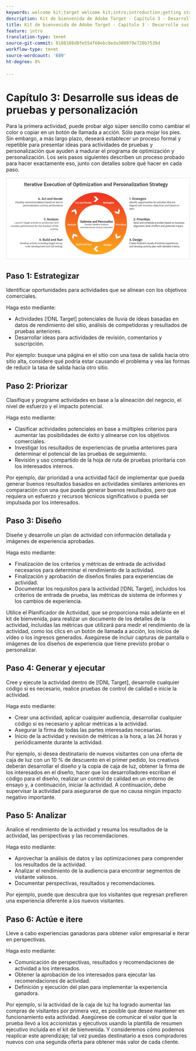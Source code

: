 ```yaml
---
keywords: welcome kit;target welcome kit;intro;introduction;getting started
description: Kit de bienvenida de Adobe Target - Capítulo 3 - Desarrolle sus ideas de pruebas y personalización
title: Kit de bienvenida de Adobe Target - Capítulo 3 - Desarrolle sus ideas de pruebas y personalización
feature: intro
translation-type: tm+mt
source-git-commit: 0188108d0fe554f60ebc8eda300979e720b7539d
workflow-type: tm+mt
source-wordcount: '689'
ht-degree: 0%

---
```



# Capítulo 3: Desarrolle sus ideas de pruebas y personalización

Para la primera actividad, puede probar algo súper sencillo como cambiar el color o copiar en un botón de llamada a acción. Sólo para mojar los pies. Sin embargo, a más largo plazo, deseará establecer un proceso formal y repetible para presentar ideas para actividades de pruebas y personalización que ayuden a madurar el programa de optimización y personalización. Los seis pasos siguientes describen un proceso probado para hacer exactamente eso, junto con detalles sobre qué hacer en cada paso.

![Ejecución iterativa del diagrama de estrategia de optimización y personalización](/help/c-intro/assets/six-steps.png)

## Paso 1: Estrategizar

Identificar oportunidades para actividades que se alinean con los objetivos comerciales.

Haga esto mediante:

* Actividades [!DNL Target] potenciales de lluvia de ideas basadas en datos de rendimiento del sitio, análisis de competidoras y resultados de pruebas anteriores.
* Desarrollar ideas para actividades de revisión, comentarios y suscripción.

Por ejemplo: busque una página en el sitio con una tasa de salida hacia otro sitio alta, considere qué podría estar causando el problema y vea las formas de reducir la tasa de salida hacia otro sitio.

## Paso 2: Priorizar

Clasifique y programe actividades en base a la alineación del negocio, el nivel de esfuerzo y el impacto potencial.

Haga esto mediante:

* Clasificar actividades potenciales en base a múltiples criterios para aumentar las posibilidades de éxito y alinearse con los objetivos comerciales.
* Investigar los resultados de experiencias de prueba anteriores para determinar el potencial de las pruebas de seguimiento.
* Revisión y uso compartido de la hoja de ruta de pruebas prioritaria con los interesados internos.

Por ejemplo, dar prioridad a una actividad fácil de implementar que pueda generar buenos resultados basados en actividades similares anteriores en comparación con una que pueda generar buenos resultados, pero que requiera un esfuerzo y recursos técnicos significativos o pueda ser impulsada por los interesados.

## Paso 3: Diseño

Diseñe y desarrolle un plan de actividad con información detallada y imágenes de experiencia aprobadas.

Haga esto mediante:

* Finalización de los criterios y métricas de entrada de actividad necesarios para determinar el rendimiento de la actividad.
* Finalización y aprobación de diseños finales para experiencias de actividad.
* Documentar los requisitos para la actividad [!DNL Target], incluidos los criterios de entrada de prueba, las métricas de sistema de informes y los cambios de experiencia.

Utilice el Planificador de Actividad, que se proporciona más adelante en el kit de bienvenida, para realizar un documento de los detalles de la actividad, incluidas las métricas que utilizará para medir el rendimiento de la actividad, como los clics en un botón de llamada a acción, los inicios de vídeo o los ingresos generados. Asegúrese de incluir capturas de pantalla o imágenes de los diseños de experiencia que tiene previsto probar o personalizar.

## Paso 4: Generar y ejecutar

Cree y ejecute la actividad dentro de [!DNL Target], desarrolle cualquier código si es necesario, realice pruebas de control de calidad e inicie la actividad.

Haga esto mediante:

* Crear una actividad, aplicar cualquier audiencia, desarrollar cualquier código si es necesario y aplicar métricas a la actividad.
* Asegurar la firma de todas las partes interesadas necesarias.
* Inicio de la actividad y revisión de métricas a la hora, a las 24 horas y periódicamente durante la actividad.

Por ejemplo, si desea destinatario de nuevos visitantes con una oferta de caja de luz con un 10 % de descuento en el primer pedido, los creativos deberán desarrollar el diseño y la copia de caja de luz, obtener la firma de los interesados en el diseño, hacer que los desarrolladores escriban el código para el diseño, realizar un control de calidad en un entorno de ensayo y, a continuación, iniciar la actividad. A continuación, debe supervisar la actividad para asegurarse de que no causa ningún impacto negativo importante.

## Paso 5: Analizar

Analice el rendimiento de la actividad y resuma los resultados de la actividad, las perspectivas y las recomendaciones.

Haga esto mediante:

* Aprovechar la análisis de datos y las optimizaciones para comprender los resultados de la actividad.
* Analizar el rendimiento de la audiencia para encontrar segmentos de visitante valiosos.
* Documentar perspectivas, resultados y recomendaciones.

Por ejemplo, puede que descubra que los visitantes que regresan prefieren una experiencia diferente a los nuevos visitantes.

## Paso 6: Actúe e itere

Lleve a cabo experiencias ganadoras para obtener valor empresarial e iterar en perspectivas.

Haga esto mediante:

* Comunicación de perspectivas, resultados y recomendaciones de actividad a los interesados.
* Obtener la aprobación de los interesados para ejecutar las recomendaciones de actividad.
* Definición y ejecución del plan para implementar la experiencia ganadora.

Por ejemplo, si la actividad de la caja de luz ha logrado aumentar las compras de visitantes por primera vez, es posible que desee mantener en funcionamiento esta actividad. Asegúrese de comunicar el valor que la prueba llevó a los accionistas y ejecutivos usando la plantilla de resumen ejecutivo incluida en el kit de bienvenida. Y consideremos cómo podemos reaplicar este aprendizaje; tal vez puedas destinatario a esos compradores nuevos con una segunda oferta para obtener más valor de cada cliente.